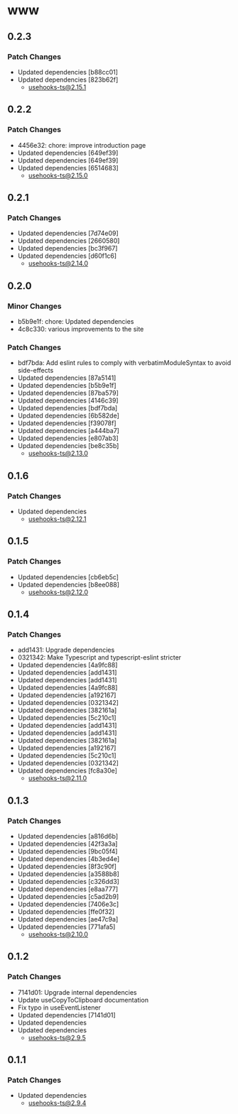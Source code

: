 # www

## 0.2.3

### Patch Changes

- Updated dependencies [b88cc01]
- Updated dependencies [823b62f]
  - usehooks-ts@2.15.1

## 0.2.2

### Patch Changes

- 4456e32: chore: improve introduction page
- Updated dependencies [649ef39]
- Updated dependencies [649ef39]
- Updated dependencies [6514683]
  - usehooks-ts@2.15.0

## 0.2.1

### Patch Changes

- Updated dependencies [7d74e09]
- Updated dependencies [2660580]
- Updated dependencies [bc3f967]
- Updated dependencies [d60f1c6]
  - usehooks-ts@2.14.0

## 0.2.0

### Minor Changes

- b5b9e1f: chore: Updated dependencies
- 4c8c330: various improvements to the site

### Patch Changes

- bdf7bda: Add eslint rules to comply with verbatimModuleSyntax to avoid side-effects
- Updated dependencies [87a5141]
- Updated dependencies [b5b9e1f]
- Updated dependencies [87ba579]
- Updated dependencies [4146c39]
- Updated dependencies [bdf7bda]
- Updated dependencies [6b582de]
- Updated dependencies [f39078f]
- Updated dependencies [a444ba7]
- Updated dependencies [e807ab3]
- Updated dependencies [be8c35b]
  - usehooks-ts@2.13.0

## 0.1.6

### Patch Changes

- Updated dependencies
  - usehooks-ts@2.12.1

## 0.1.5

### Patch Changes

- Updated dependencies [cb6eb5c]
- Updated dependencies [b8ee088]
  - usehooks-ts@2.12.0

## 0.1.4

### Patch Changes

- add1431: Upgrade dependencies
- 0321342: Make Typescript and typescript-eslint stricter
- Updated dependencies [4a9fc88]
- Updated dependencies [add1431]
- Updated dependencies [add1431]
- Updated dependencies [4a9fc88]
- Updated dependencies [a192167]
- Updated dependencies [0321342]
- Updated dependencies [382161a]
- Updated dependencies [5c210c1]
- Updated dependencies [add1431]
- Updated dependencies [add1431]
- Updated dependencies [382161a]
- Updated dependencies [a192167]
- Updated dependencies [5c210c1]
- Updated dependencies [0321342]
- Updated dependencies [fc8a30e]
  - usehooks-ts@2.11.0

## 0.1.3

### Patch Changes

- Updated dependencies [a816d6b]
- Updated dependencies [42f3a3a]
- Updated dependencies [9bc05f4]
- Updated dependencies [4b3ed4e]
- Updated dependencies [8f3c90f]
- Updated dependencies [a3588b8]
- Updated dependencies [c326dd3]
- Updated dependencies [e8aa777]
- Updated dependencies [c5ad2b9]
- Updated dependencies [7406e3c]
- Updated dependencies [ffe0f32]
- Updated dependencies [ae47c9a]
- Updated dependencies [771afa5]
  - usehooks-ts@2.10.0

## 0.1.2

### Patch Changes

- 7141d01: Upgrade internal dependencies
- Update useCopyToClipboard documentation
- Fix typo in useEventListener
- Updated dependencies [7141d01]
- Updated dependencies
- Updated dependencies
  - usehooks-ts@2.9.5

## 0.1.1

### Patch Changes

- Updated dependencies
  - usehooks-ts@2.9.4
